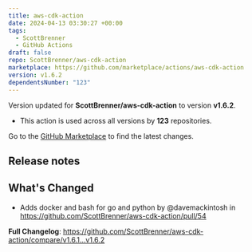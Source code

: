 ```yaml
---
title: aws-cdk-action
date: 2024-04-13 03:30:27 +00:00
tags:
  - ScottBrenner
  - GitHub Actions
draft: false
repo: ScottBrenner/aws-cdk-action
marketplace: https://github.com/marketplace/actions/aws-cdk-action
version: v1.6.2
dependentsNumber: "123"
---
```



Version updated for **ScottBrenner/aws-cdk-action** to version **v1.6.2**.
- This action is used across all versions by **123** repositories.

Go to the [GitHub Marketplace](https://github.com/marketplace/actions/aws-cdk-action) to find the latest changes.

## Release notes

## What's Changed
* Adds docker and bash for go and python by @davemackintosh in https://github.com/ScottBrenner/aws-cdk-action/pull/54


**Full Changelog**: https://github.com/ScottBrenner/aws-cdk-action/compare/v1.6.1...v1.6.2
